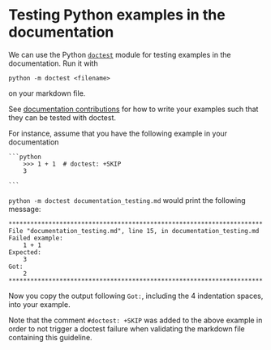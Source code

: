 Testing Python examples in the documentation
============================================

We can use the Python [`doctest`](https://docs.python.org/3/library/doctest.html) module for testing examples in the documentation.
Run it with

    python -m doctest <filename>

on your markdown file.

See [documentation contributions] for how to write your examples such that they can be tested with doctest.

For instance, assume that you have the following example in your documentation

    ```python
        >>> 1 + 1  # doctest: +SKIP
        3

    ```

`python -m doctest documentation_testing.md` would print the following message:

```shell
**********************************************************************
File "documentation_testing.md", line 15, in documentation_testing.md
Failed example:
    1 + 1
Expected:
    3
Got:
    2
**********************************************************************
```

Now you copy the output following `Got:`, including the 4 indentation spaces, into your example.

Note that the comment `#doctest: +SKIP` was added to the above example in order to not trigger a doctest failure when validating the markdown file containing this guideline.



[documentation contributions]: documentation_contributions.md

